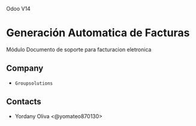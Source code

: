 
Odoo V14

Generación Automatica de Facturas
=====================
Módulo Documento de soporte para facturacion eletronica



Company
-------
* `Groupsolutions `



Contacts
--------
* Yordany Oliva <@yomateo870130>

